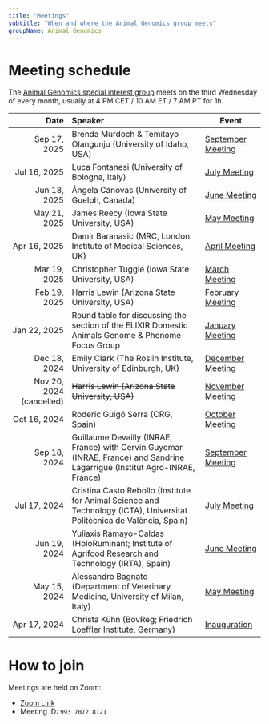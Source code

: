 ```yaml
---
title: "Meetings"
subtitle: "When and where the Animal Genomics group meets"
groupName: Animal Genomics
---
```


# Meeting schedule

The [Animal Genomics special interest group](/special-interest-groups/animal-genomics) meets on the third Wednesday
of every month, usually at 4 PM CET / 10 AM ET / 7 AM PT for 1h.

|                     Date | Speaker                                                                                                                      | Event                                                        |
| -----------------------: | :--------------------------------------------------------------------------------------------------------------------------- | ------------------------------------------------------------ |
|             Sep 17, 2025 | Brenda Murdoch & Temitayo Olangunju (University of Idaho, USA)                                                               | [September Meeting](/events/2025/SIG_animalgenomics_Sep)     |
|             Jul 16, 2025 | Luca Fontanesi (University of Bologna, Italy)                                                                                | [July Meeting](/events/2025/SIG_animalgenomics_Jul)          |
|             Jun 18, 2025 | Ángela Cánovas (University of Guelph, Canada)                                                                                | [June Meeting](/events/2025/SIG_animalgenomics_Jun)          |
|             May 21, 2025 | James Reecy (Iowa State University, USA)                                                                                     | [May Meeting](/events/2025/SIG_animalgenomics_May)           |
|             Apr 16, 2025 | Damir Baranasic (MRC, London Institute of Medical Sciences, UK)                                                              | [April Meeting](/events/2025/SIG_animalgenomics_Apr)         |
|             Mar 19, 2025 | Christopher Tuggle (Iowa State University, USA)                                                                              | [March Meeting](/events/2025/SIG_animalgenomics_Mar)         |
|             Feb 19, 2025 | Harris Lewin (Arizona State University, USA)                                                                                 | [February Meeting](/events/2025/SIG_animalgenomics_Feb)      |
|             Jan 22, 2025 | Round table for discussing the section of the ELIXIR Domestic Animals Genome & Phenome Focus Group                           | [January Meeting](/events/2025/SIG_animalgenomics_Jan)       |
|             Dec 18, 2024 | Emily Clark (The Roslin Institute, University of Edinburgh, UK)                                                              | [December Meeting](/events/2024/SIG_animalgenomics_Dec)      |
| Nov 20, 2024 (cancelled) | ~~Harris Lewin (Arizona State University, USA)~~                                                                             | [November Meeting](/events/2024/SIG_animalgenomics_Nov)      |
|             Oct 16, 2024 | Roderic Guigó Serra (CRG, Spain)                                                                                             | [October Meeting](/events/2024/SIG_animalgenomics_Oct)       |
|             Sep 18, 2024 | Guillaume Devailly (INRAE, France) with Cervin Guyomar (INRAE, France) and Sandrine Lagarrigue (Institut Agro-INRAE, France) | [September Meeting](/events/2024/SIG_animalgenomics_Sept)    |
|             Jul 17, 2024 | Cristina Casto Rebollo (Institute for Animal Science and Technology (ICTA), Universitat Politècnica de València, Spain)      | [July Meeting](/events/2024/SIG_animalgenomics_July)         |
|             Jun 19, 2024 | Yuliaxis Ramayo-Caldas (HoloRuminant; Institute of Agrifood Research and Technology (IRTA), Spain)                           | [June Meeting](/events/2024/SIG_animalgenomics_June)         |
|             May 15, 2024 | Alessandro Bagnato (Department of Veterinary Medicine, University of Milan, Italy)                                           | [May Meeting](/events/2024/SIG_animalgenomics_May)           |
|             Apr 17, 2024 | Christa Kühn (BovReg; Friedrich Loeffler Institute, Germany)                                                                 | [Inauguration](/events/2024/SIG_animalgenomics_inauguration) |

# How to join

Meetings are held on Zoom:

- [Zoom Link](https://rediris.zoom.us/j/99370728121)
- Meeting ID: `993 7072 8121`
